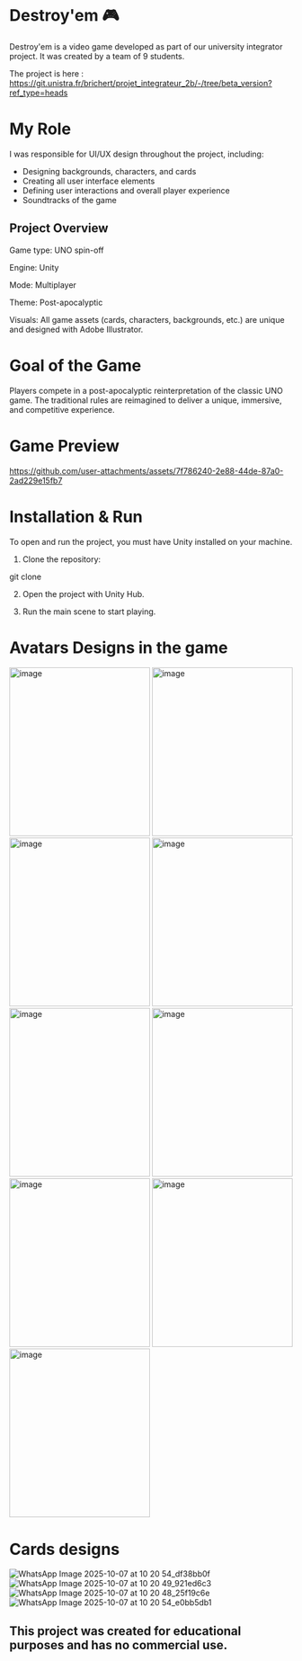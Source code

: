 # Destroy'em 🎮

Destroy'em is a video game developed as part of our university integrator project.
It was created by a team of 9 students.

The project is here : https://git.unistra.fr/brichert/projet_integrateur_2b/-/tree/beta_version?ref_type=heads 

# My Role

I was responsible for UI/UX design throughout the project, including:

- Designing backgrounds, characters, and cards
- Creating all user interface elements
- Defining user interactions and overall player experience
- Soundtracks of the game

## Project Overview
Game type: UNO spin-off

Engine: Unity

Mode: Multiplayer

Theme: Post-apocalyptic

Visuals: All game assets (cards, characters, backgrounds, etc.) are unique and designed with Adobe Illustrator.

# Goal of the Game

Players compete in a post-apocalyptic reinterpretation of the classic UNO game.
The traditional rules are reimagined to deliver a unique, immersive, and competitive experience.


# Game Preview

https://github.com/user-attachments/assets/7f786240-2e88-44de-87a0-2ad229e15fb7


# Installation & Run

To open and run the project, you must have Unity installed on your machine.

1. Clone the repository:

git clone <project-url>

2. Open the project with Unity Hub.

3. Run the main scene to start playing.


# Avatars Designs in the game 
<img width="250" height="300" alt="image" src="https://github.com/user-attachments/assets/efaef12c-934d-4120-9b16-8209adc60866" />
<img width="250" height="300" alt="image" src="https://github.com/user-attachments/assets/aea973a1-ebb1-4745-896a-374bc4049212" />
<img width="250" height="300" alt="image" src="https://github.com/user-attachments/assets/c2155ffe-de9f-41cd-8730-7d08369975eb" />
<img width="250" height="300" alt="image" src="https://github.com/user-attachments/assets/61034a06-ac99-4db9-904c-63450081ce2e" />
<img width="250" height="300" alt="image" src="https://github.com/user-attachments/assets/00b57067-2425-43b4-a638-3ce7d63d5826" />
<img width="250" height="300" alt="image" src="https://github.com/user-attachments/assets/0c10f101-66d3-4239-8e62-2e7cbc2eb97a" />
<img width="250" height="300" alt="image" src="https://github.com/user-attachments/assets/df623e40-ade3-49b5-a84b-df63e2dd2b3d" />
<img width="250" height="300" alt="image" src="https://github.com/user-attachments/assets/059f11eb-ed0b-4a55-a05a-86ad01012cd6" />
<img width="250" height="300" alt="image" src="https://github.com/user-attachments/assets/edc22f76-d712-4bb0-a35e-53efff9b0c5c" />

# Cards designs 
![WhatsApp Image 2025-10-07 at 10 20 54_df38bb0f](https://github.com/user-attachments/assets/02daadce-3f33-422a-85e6-69820222af6e)
![WhatsApp Image 2025-10-07 at 10 20 49_921ed6c3](https://github.com/user-attachments/assets/4be821d7-6a24-409f-b98b-d1aceaac8b62)
![WhatsApp Image 2025-10-07 at 10 20 48_25f19c6e](https://github.com/user-attachments/assets/87ff3ec1-c675-4342-9b91-9b21bfda29c3)
![WhatsApp Image 2025-10-07 at 10 20 54_e0bb5db1](https://github.com/user-attachments/assets/0a68605f-518d-4f62-bee5-f0a70ade9f2a)










## This project was created for educational purposes and has no commercial use.
